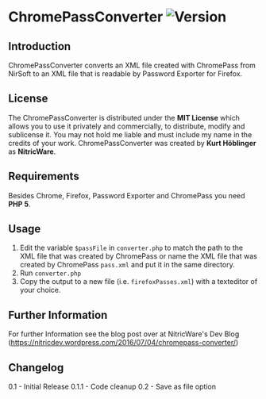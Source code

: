 [version]: https://img.shields.io/badge/Version-0.1.1-brightgreen.svg "Version 0.0.1"

# ChromePassConverter ![Version][version]

## Introduction

ChromePassConverter converts an XML file created with ChromePass from NirSoft to an XML file that is readable by Password Exporter for Firefox.

## License

The ChromePassConverter is distributed under the **MIT License** which allows you to use it privately and commercially, to distribute, modify and sublicense it. You may not hold me liable and must include my name in the credits of your work. ChromePassConverter was created by **Kurt Höblinger** as **NitricWare**.

## Requirements

Besides Chrome, Firefox, Password Exporter and ChromePass you need **PHP 5**.

## Usage

1. Edit the variable ```$passFile``` in ```converter.php``` to match the path to the XML file that was created by ChromePass or name the XML file that was created by ChromePass ```pass.xml``` and put it in the same directory.
2. Run ```converter.php```
3. Copy the output to a new file (i.e. ```firefoxPasses.xml```) with a texteditor of your choice.

## Further Information

For further Information see the blog post over at NitricWare's Dev Blog (https://nitricdev.wordpress.com/2016/07/04/chromepass-converter/)

## Changelog

0.1 - Initial Release
0.1.1 - Code cleanup
0.2 - Save as file option
